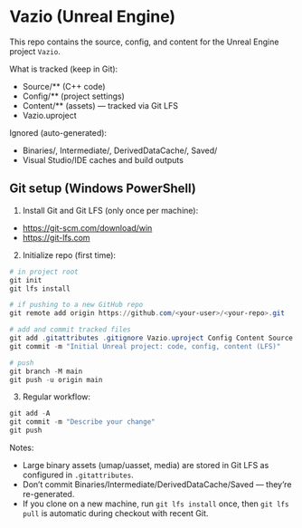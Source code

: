 # Vazio (Unreal Engine)

This repo contains the source, config, and content for the Unreal Engine project `Vazio`.

What is tracked (keep in Git):

- Source/\*\* (C++ code)
- Config/\*\* (project settings)
- Content/\*\* (assets) — tracked via Git LFS
- Vazio.uproject

Ignored (auto-generated):

- Binaries/, Intermediate/, DerivedDataCache/, Saved/
- Visual Studio/IDE caches and build outputs

## Git setup (Windows PowerShell)

1. Install Git and Git LFS (only once per machine):

- https://git-scm.com/download/win
- https://git-lfs.com

2. Initialize repo (first time):

```powershell
# in project root
git init
git lfs install

# if pushing to a new GitHub repo
git remote add origin https://github.com/<your-user>/<your-repo>.git

# add and commit tracked files
git add .gitattributes .gitignore Vazio.uproject Config Content Source README.md
git commit -m "Initial Unreal project: code, config, content (LFS)"

# push
git branch -M main
git push -u origin main
```

3. Regular workflow:

```powershell
git add -A
git commit -m "Describe your change"
git push
```

Notes:

- Large binary assets (umap/uasset, media) are stored in Git LFS as configured in `.gitattributes`.
- Don’t commit Binaries/Intermediate/DerivedDataCache/Saved — they’re re-generated.
- If you clone on a new machine, run `git lfs install` once, then `git lfs pull` is automatic during checkout with recent Git.
